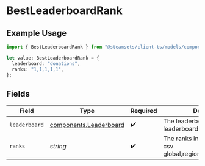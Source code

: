 # BestLeaderboardRank

## Example Usage

```typescript
import { BestLeaderboardRank } from "@steamsets/client-ts/models/components";

let value: BestLeaderboardRank = {
  leaderboard: "donations",
  ranks: "1,1,1,1,1",
};
```

## Fields

| Field                                                                  | Type                                                                   | Required                                                               | Description                                                            | Example                                                                |
| ---------------------------------------------------------------------- | ---------------------------------------------------------------------- | ---------------------------------------------------------------------- | ---------------------------------------------------------------------- | ---------------------------------------------------------------------- |
| `leaderboard`                                                          | [components.Leaderboard](../../models/components/leaderboard.md)       | :heavy_check_mark:                                                     | The leaderboard of the best leaderboard                                |                                                                        |
| `ranks`                                                                | *string*                                                               | :heavy_check_mark:                                                     | The ranks in the leaderboard in csv global,regional,country,state,city | 1,1,1,1,1                                                              |